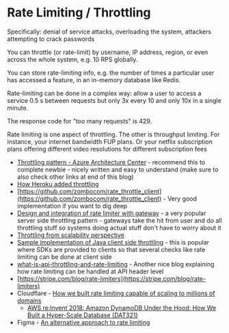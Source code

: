 # Rate Limiting / Throttling

Specifically: denial of service attacks, overloading the system, attackers attempting to crack passwords

You can throttle (or rate-limit) by username, IP address, region, or even across the whole system, e.g. 10 RPS globally.

You can store rate-limiting info, e.g. the number of times a particular user has accessed a feature, in an in-memory database like Redis.

Rate-limiting can be done in a complex way: allow a user to access a service 0.5 s between requests but only 3x every 10 and only 10x in a single minute.

The response code for "too many requests" is 429.

Rate limiting is one aspect of throttling. The other is throughput limiting. For instance, your internet bandwidth FUP plans. Or your netflix subscription plans offering different video resolutions for different subscription fees

- [Throttling pattern - Azure Architecture Center](https://docs.microsoft.com/en-us/azure/architecture/patterns/throttling) - recommend this to complete newbie - nicely written and easy to understand (make sure to also check other links at end of this blog)
- [How Heroku added throttling](https://blog.heroku.com/rate-throttle-api-client)
- [https://github.com/zombocom/rate_throttle_client](https://github.com/zombocom/rate_throttle_client) - Very good implementation if you want to dig deep
- [Design and integration of rate limiter with gateway](https://konghq.com/blog/how-to-design-a-scalable-rate-limiting-algorithm/) - a very popular server side throttling pattern - gateways take the hit from user and do all throttling stuff so systems doing actual stuff don't have to worry about it
- [Throttling from scalability perspective](https://ably.com/blog/distributed-rate-limiting-scale-your-platform)
- [Sample implementation of Java client side throttling](https://java-design-patterns.com/patterns/throttling/) - this is popular where SDKs are provided to clients so that several checks like rate limiting can be done at client side
- [what-is-api-throttling-and-rate-limiting](https://www.beabetterdev.com/2020/12/12/what-is-api-throttling-and-rate-limiting/) - Another nice blog explaining how rate limiting can be handled at API header level
- [https://stripe.com/blog/rate-limiters](https://stripe.com/blog/rate-limiters)
- Cloudflare - [How we built rate limiting capable of scaling to millions of domains](https://blog.cloudflare.com/counting-things-a-lot-of-different-things/)
  - [AWS re:Invent 2018: Amazon DynamoDB Under the Hood: How We Built a Hyper-Scale Database (DAT321)](https://youtu.be/yvBR71D0nAQ)
- Figma - [An alternative approach to rate limiting](https://www.figma.com/blog/an-alternative-approach-to-rate-limiting/)
